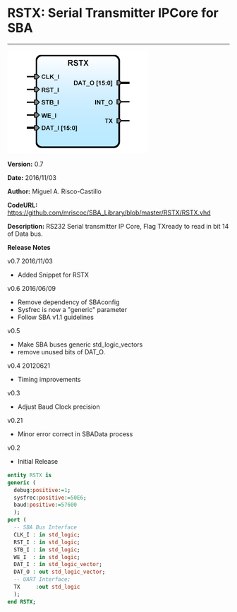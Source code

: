 # **RSTX: Serial Transmitter IPCore for SBA**
- - - 
![](image.png)   

**Version:** 0.7

**Date:** 2016/11/03

**Author:** Miguel A. Risco-Castillo

**CodeURL:** https://github.com/mriscoc/SBA_Library/blob/master/RSTX/RSTX.vhd  

**Description:**
RS232 Serial transmitter IP Core, Flag TXready to read in bit 14 of Data bus.

**Release Notes**

v0.7 2016/11/03
- Added Snippet for RSTX

v0.6 2016/06/09
- Remove dependency of SBAconfig
- Sysfrec is now a "generic" parameter
- Follow SBA v1.1 guidelines

v0.5
- Make SBA buses generic std_logic_vectors
- remove unused bits of DAT_O.

v0.4 20120621
- Timing improvements

v0.3
- Adjust Baud Clock precision

v0.21
- Minor error correct in SBAData process

v0.2
- Initial Release



```vhdl
entity RSTX is
generic (
  debug:positive:=1;
  sysfrec:positive:=50E6;
  baud:positive:=57600
  );
port (
  -- SBA Bus Interface
  CLK_I : in std_logic;
  RST_I : in std_logic;
  STB_I : in std_logic;
  WE_I  : in std_logic;
  DAT_I : in std_logic_vector;
  DAT_O : out std_logic_vector;
  -- UART Interface;
  TX     :out std_logic
  );
end RSTX;
```
